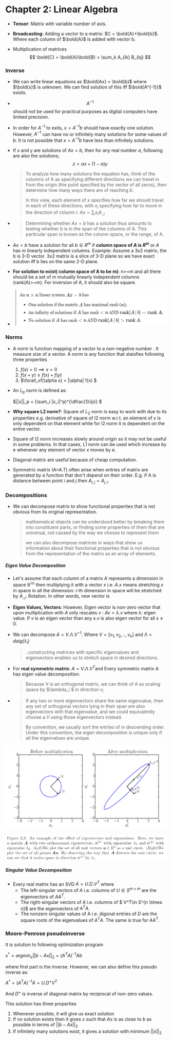 # Chapter 2: Linear Algebra

- **Tensor**: Matrix with variable number of axis.

- **Broadcasting**: Adding a vector to a matrix: $C = \bold{A}+\bold{b}$. Where each column of $\bold{A}$ is added with vector b.

- Multiplication of matrices
  $$
  \bold{C} = \bold{A}\bold{B} = \sum_k A_{ik} B_{kj}
  $$

### Inverse 

- We can write linear equations as $\bold{Ax} = \bold{b}$ where $\bold{x}$ is unknown. We can find solution of this iff $\bold{A^{-1}}$ exists. 

- $$A^{-1}$$ should not be used for practical purposes as digital computers have limited precision. 

- In order for $A^{-1}$ to exits, $x=A^{-1}b$ should have exactly one solution. However, $A^{-1}$ can have no or infinitely many solutions for some values of $b$. It is not possible that $x=A^{-1}b$ have less than infinitely solutions.

- If x and y are solutions of $Ax=b$, then for any real number $a$, following are also the solutions;
  $$
  z = \alpha x + (1-\alpha)y
  $$

  >To analyze how many solutions the equation has, think of the columns of A as specifying different directions we can travel in from the origin (the point specified
  >by the vector of all zeros), then determine how many ways there are of reaching $b$.
  >
  >In this view, each element of $x$ specifies how far we should travel in each of these
  >directions, with $x_i$ specifying how far to move in the direction of column i: $Ax = \sum_i x_i A_{:,i}$  
  
- > Determining whether $Ax = b$ has a solution thus amounts to testing whether b
  > is in the span of the columns of A. This particular span is known as the column
  > space, or the range, of A.  

- $Ax=b$ have a solution for all $b \in R^m$ if **column space of $A$ is $R^m$** or $A$ has m linearly independent columns.
  Example: Assume a 3x2 matrix, the b is 3-D vector. 3x2 matrix is  a slice of 3-D plane so we have exact solution iff b lies on the same 2-D plane. 

- **For solution to exist( column space of A to be m)**: n>=m and all there should be a set of m mutually linearly independent columns (rank(A)>=m). For inversion of A, it should also be square. 

- ![](imgs/3-4.png)

### Norms

- A norm is function mapping of a vector to a non-negative number . It measure size of a vector. A norm is any function that staisfies following three properties 

  1. $f(x)=0 \implies x=0$
  2. $f(x+y) \leq f(x)+f(y)$
  3. $\forall_xf(\alpha x) = |\alpha| f(x) $ 

- An $L_p$ norm is defined as:

  $||x||_p = (\sum_i |x_i|^p)^{\dfrac{1}{p}} $

- **Why square L2 norm?**: Square of $L_2$ norm is easy to work with due to its properties e.g. derivative of  square of l2 norm w.r.t. an element of x is only dependent on that element while for l2 norm it is dependent on the entire vector. 

- Square of l2 norm increases slowly around origin so it may not be useful in some problems. In that cases, L1 norm can be used which increase by e whenever any element of vector x moves by e. 

- Diagonal matrix are useful because of cheap computation. 

- Symmetric matrix (A=A.T) often arise when entries of matrix are generated by a function that don't depend on their order. E.g. if A is distance between point $i$ and $j$ then $A_{i,j} = A_{j,i}$. 

### Decompositions 

- We can decompose matrix to show functional properties that is not obvious from its original representation. 

  >mathematical objects can be understood better by breaking them into constituent parts, or finding some properties of them that are universal, not caused by the way we choose to represent them  
  >
  >we can also decompose matrices in ways that show us information about their functional properties that is not obvious from the representation of the matrix as an array of elements.  

##### Eigen Value Decomposition 

- Let's assume that each column of a matrix $A$  represents a dimension in space $\mathbb{R^m}$ then multiplying it with a vector $x$ i.e. $A.x$ means stretching $x$ in space in all the dimension: $i$-th dimension in space will be stretched by $A_{:,i}$.  Rotation.
  In other words, new vector is 
  
- **Eigen Values, Vectors**: However, Eigen vector is non-zero vector that upon multiplication with $A$ only rescales $v$ : $Av = \lambda.v$ where $\lambda$: eigen value. If $v$ is an eigen vector than any $s.v$ is also eigen vector for all $s\neq0$.

- We can decompose $A=V. \Lambda . V^{-1}$. Where $V = [v_1, v_2, .., v_n ]$  and $\Lambda=daig(\lambda_i)$

  > ..constructing matrices with specific eigenvalues and eigenvectors enables us to stretch space in desired directions.  

- For **real symmetric matrix**: $A = V. \Lambda . V^T$and Every symmetric matrix A has eigen value decomposition.  

	>Because V is an orthogonal matrix, we can think of A as scaling space by $\lambda_i $ in direction $v_i$  
	
- > If any two or more eigenvectors share the same eigenvalue, then any set of orthogonal vectors lying in their span are also eigenvectors with that eigenvalue, and we could equivalently choose a $V$ using those eigenvectors instead.
  >
  > By convention, we usually sort the entries of in descending order. Under this convention, the eigen decomposition is unique only if all the eigenvalues are unique.  

![](imgs/2-1.png)

![](imgs/2-2.png)

##### Singular Value Decomposition

- Every real matrix has an SVD
  $A = U.D.V^T$ where
  - The left-singular vectors of $A$ i.e. columns of $U \in S^{m\times m}$  are the eigenvectors of $AA^T$.
  -  The right-singular vectors of $A$ i.e. columns of $ V^T\in S^{n \times n}$ are the eigenvectors of $A^TA$.
  -  The nonzero singular values of A i.e. digonal entries of $D$ are the square roots of the eigenvalues of  $A^TA$. The same is true for $AA^T$.  

### Moore-Penrose pseudoinverse  

It is solution to following optimization program

$x^* = argmin_x ||b-Ax||_2 = (A^TA)^{-1}Ab$

where first part is the inverse. However, we can also define this pseudo inverse as:

$A^{\dagger} = (A^TA)^{-1}A = U.D^{+} V^{T}$

And $D^{+}$ is inverse of diagonal matrix by reciprocal of non-zero values. 

This solution has three properties

1. Whenever possible, it will give us exact solution
2. If no solution exists then it gives $x$ such that $Ax$ is as close to $b$ as possible in terms of $||b-Ax||_2$ 
3. If infinitely many solutions exist, it gives a solution with minimum $||x||_2$

